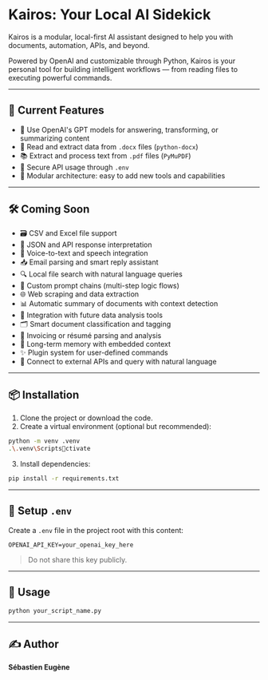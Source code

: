 
# Kairos: Your Local AI Sidekick

Kairos is a modular, local-first AI assistant designed to help you with documents, automation, APIs, and beyond.

Powered by OpenAI and customizable through Python, Kairos is your personal tool for building intelligent workflows — from reading files to executing powerful commands.

---

## 🚀 Current Features

- 🧠 Use OpenAI's GPT models for answering, transforming, or summarizing content
- 📄 Read and extract data from `.docx` files (`python-docx`)
- 📚 Extract and process text from `.pdf` files (`PyMuPDF`)
- 🔐 Secure API usage through `.env`
- 🧩 Modular architecture: easy to add new tools and capabilities

---

## 🛠️ Coming Soon

- 🗃️ CSV and Excel file support
- 🧾 JSON and API response interpretation
- 💬 Voice-to-text and speech integration
- 📥 Email parsing and smart reply assistant
- 🔍 Local file search with natural language queries
- 🧠 Custom prompt chains (multi-step logic flows)
- 🌐 Web scraping and data extraction
- 📊 Automatic summary of documents with context detection
- 🧬 Integration with future data analysis tools
- 🗂️ Smart document classification and tagging
- 🧾 Invoicing or résumé parsing and analysis
- 🧠 Long-term memory with embedded context
- ✨ Plugin system for user-defined commands
- 📡 Connect to external APIs and query with natural language

---

## 📦 Installation

1. Clone the project or download the code.
2. Create a virtual environment (optional but recommended):

```bash
python -m venv .venv
.\.venv\Scriptsctivate
```

3. Install dependencies:

```bash
pip install -r requirements.txt
```

---

## 🔑 Setup `.env`

Create a `.env` file in the project root with this content:

```env
OPENAI_API_KEY=your_openai_key_here
```

> Do not share this key publicly.

---

## 🏃 Usage

```bash
python your_script_name.py
```

---

## ✍️ Author

**Sébastien Eugène**
